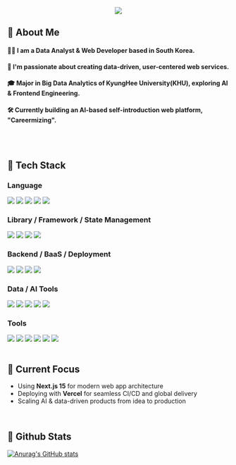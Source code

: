 <div>
  
  <!--Header-->
 <p align="center">
  <img src="https://capsule-render.vercel.app/api?type=waving&color=gradient&height=300&section=header&text=Hi%20there,%20I'm%20Sanghwi!👋&fontSize=30" />
</p>
  
</div>

<div>
  <!--Body-->
  
## 👀 About Me

#### 🙋‍♂️ I am a Data Analyst & Web Developer based in South Korea.  
#### 🚀 I'm passionate about creating data-driven, user-centered web services.  
#### 🎓 Major in Big Data Analytics of KyungHee University(KHU), exploring AI & Frontend Engineering.  
#### 🛠 Currently building an AI-based self-introduction web platform, "Careermizing".

  <br/>
  <br/>
  
## 🧱 Tech Stack

### Language
<img src="https://img.shields.io/badge/Python-3776AB?style=flat-square&logo=Python&logoColor=white"/>
<img src="https://img.shields.io/badge/JavaScript-F7DF1E?style=flat-square&logo=JavaScript&logoColor=black"/>
<img src="https://img.shields.io/badge/TypeScript-3178C6?style=flat-square&logo=TypeScript&logoColor=white"/>
<img src="https://img.shields.io/badge/HTML5-E34F26?style=flat-square&logo=HTML5&logoColor=white"/>
<img src="https://img.shields.io/badge/CSS3-1572B6?style=flat-square&logo=CSS3&logoColor=white"/>
<br/>

### Library / Framework / State Management
<img src="https://img.shields.io/badge/React-61DAFB?style=flat-square&logo=React&logoColor=black"/>
<img src="https://img.shields.io/badge/Next.js-000000?style=flat-square&logo=next.js&logoColor=white"/>
<img src="https://img.shields.io/badge/Redux-764ABC?style=flat-square&logo=redux&logoColor=white"/>
<img src="https://img.shields.io/badge/Zustand-000000?style=flat-square&logo=Zustand&logoColor=white"/>
<br/>

### Backend / BaaS / Deployment
<img src="https://img.shields.io/badge/Firebase-FFCA28?style=flat-square&logo=Firebase&logoColor=black"/>
<img src="https://img.shields.io/badge/Firestore-FFA000?style=flat-square&logo=Google&logoColor=white"/>
<img src="https://img.shields.io/badge/Netlify-00C7B7?style=flat-square&logo=Netlify&logoColor=white"/>
<img src="https://img.shields.io/badge/Vercel-000000?style=flat-square&logo=vercel&logoColor=white"/>
<br/>

### Data / AI Tools
<img src="https://img.shields.io/badge/Pandas-150458?style=flat-square&logo=pandas&logoColor=white"/>
<img src="https://img.shields.io/badge/NumPy-013243?style=flat-square&logo=numpy&logoColor=white"/>
<img src="https://img.shields.io/badge/Matplotlib-11557C?style=flat-square&logo=Matplotlib&logoColor=white"/>
<img src="https://img.shields.io/badge/Seaborn-2E8B57?style=flat-square"/>
<img src="https://img.shields.io/badge/OpenAI-412991?style=flat-square&logo=openai&logoColor=white"/>
<br/>

### Tools
<img src="https://img.shields.io/badge/Figma-F24E1E?style=flat-square&logo=figma&logoColor=white"/>
<img src="https://img.shields.io/badge/Git-F05032?style=flat-square&logo=git&logoColor=white"/>
<img src="https://img.shields.io/badge/GitHub-181717?style=flat-square&logo=github&logoColor=white"/>
<img src="https://img.shields.io/badge/VSCode-007ACC?style=flat-square&logo=visual-studio-code&logoColor=white"/>
<img src="https://img.shields.io/badge/Windows-0078D6?style=flat-square&logo=Windows&logoColor=white"/>
<img src="https://img.shields.io/badge/PowerShell-5391FE?style=flat-square&logo=powershell&logoColor=white"/>
  
  <br/>
  <br/>

  ## 🚩 Current Focus
  - Using **Next.js 15** for modern web app architecture  
  - Deploying with **Vercel** for seamless CI/CD and global delivery  
  - Scaling AI & data-driven products from idea to production

  <br/>

  ## 🤔 Github Stats
  [![Anurag's GitHub stats](https://github-readme-stats.vercel.app/api?username=Sangmwi)](https://github.com/anuraghazra/github-readme-stats)
  <br/>
  
</div>
